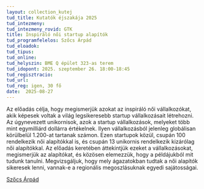 ```yaml
---
layout: collection_kutej
tud_title: Kutatók éjszakája 2025
tud_intezmeny: 
tud_intezmeny_rovid: GTK
title: Inspiráló női startup alapítók
tud_programfelelos: Szőcs Árpád
tud_eloadok: 
tud_tipus: 
tud_online: 
tud_helyszin: BME Q épület 323-as terem
tud_idopont: 2025. szeptember 26. 18:00-18:45
tud_regisztracio: 
tud_url: 
tud_reg: igen, 30 fő
date:  2025-08-27
---
```


Az előadás célja, hogy megismerjük azokat az inspiráló női vállalkozókat, akik képesek voltak a világ legsikeresebb startup vállalkozásait létrehozni. 
Az úgynevezett unikornisok, azok a startup vállalkozások, melyeket több mint egymilliárd dollárra értékelnek. Ilyen vállalkozásból jelenleg globálisan körülbelül 1.200-at tartanak számon. 
Ezen startupok közül, csupán 100 rendelkezik női alapítókkal is, és csupán 13 unikornis rendelkezik kizárólag női alapítókkal. 
Az előadás keretében áttekintjük ezeket a vállalkozásokat, megismerjük az alapítókat, és közösen elemezzük, hogy a példájukból mit tudunk tanulni. 
Megvizsgáljuk, hogy mely ágazatokban tudtak a női alapítók sikeresek lenni, vannak-e a regionális megoszlásuknak egyedi sajátosságai. 

[Szőcs Árpád](https://tudprog.bme.hu/kutatok_ejszakaja/profilok/szocs_arpad)


